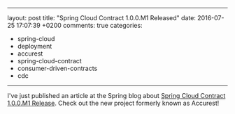 
---
layout: post
title: "Spring Cloud Contract 1.0.0.M1 Released"
date: 2016-07-25 17:07:39 +0200
comments: true
categories:
- spring-cloud
- deployment
- accurest
- spring-cloud-contract
- consumer-driven-contracts
- cdc
---

I've just published an article at the Spring blog about [Spring Cloud Contract 1.0.0.M1 Release](
https://spring.io/blog/2016/07/25/spring-cloud-contract-1-0-0-m1-released). Check out the new project formerly known as Accurest!
